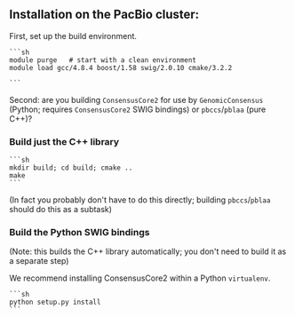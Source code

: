 
## Installation on the PacBio cluster:

First, set up the build environment.

    ```sh
    module purge   # start with a clean environment
    module load gcc/4.8.4 boost/1.58 swig/2.0.10 cmake/3.2.2

    ```

Second: are you building `ConsensusCore2` for use by
`GenomicConsensus` (Python; requires `ConsensusCore2` SWIG bindings)
or `pbccs`/`pblaa` (pure C++)?


### Build just the C++ library


    ```sh
    mkdir build; cd build; cmake ..
    make
    ```

(In fact you probably don't have to do this directly; building
`pbccs`/`pblaa` should do this as a subtask)


### Build the Python SWIG bindings

(Note: this builds the C++ library automatically; you don't need to
build it as a separate step)

We recommend installing ConsensusCore2 within a Python `virtualenv`.

    ```sh
    python setup.py install
    ```
